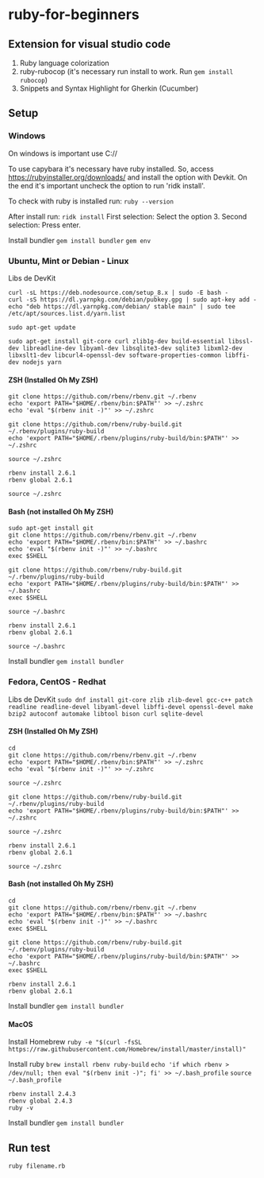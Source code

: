 # ruby-for-beginners

## Extension for visual studio code
1. Ruby language colorization
2. ruby-rubocop (it's necessary run install to work. Run ```gem install rubocop```)
3. Snippets and Syntax Highlight for Gherkin (Cucumber)

## Setup 
### Windows
On windows is important use C://

To use capybara it's necessary have ruby installed. So, access https://rubyinstaller.org/downloads/ and install the option with Devkit. On the end it's important uncheck the option to run 'ridk install'.

To check with ruby is installed run:
```ruby --version```

After install run:
```ridk install```
First selection: Select the option 3.
Second selection: Press enter.

Install bundler
```gem install bundler```
```gem env```

### Ubuntu, Mint or Debian - Linux
Libs de DevKit
```
curl -sL https://deb.nodesource.com/setup_8.x | sudo -E bash -
curl -sS https://dl.yarnpkg.com/debian/pubkey.gpg | sudo apt-key add -
echo "deb https://dl.yarnpkg.com/debian/ stable main" | sudo tee /etc/apt/sources.list.d/yarn.list

sudo apt-get update

sudo apt-get install git-core curl zlib1g-dev build-essential libssl-dev libreadline-dev libyaml-dev libsqlite3-dev sqlite3 libxml2-dev libxslt1-dev libcurl4-openssl-dev software-properties-common libffi-dev nodejs yarn
```

#### ZSH (Installed Oh My ZSH)
```
git clone https://github.com/rbenv/rbenv.git ~/.rbenv
echo 'export PATH="$HOME/.rbenv/bin:$PATH"' >> ~/.zshrc
echo 'eval "$(rbenv init -)"' >> ~/.zshrc

git clone https://github.com/rbenv/ruby-build.git ~/.rbenv/plugins/ruby-build
echo 'export PATH="$HOME/.rbenv/plugins/ruby-build/bin:$PATH"' >> ~/.zshrc

source ~/.zshrc

rbenv install 2.6.1
rbenv global 2.6.1

source ~/.zshrc
```

#### Bash (not installed Oh My ZSH)
```
sudo apt-get install git
git clone https://github.com/rbenv/rbenv.git ~/.rbenv
echo 'export PATH="$HOME/.rbenv/bin:$PATH"' >> ~/.bashrc
echo 'eval "$(rbenv init -)"' >> ~/.bashrc
exec $SHELL

git clone https://github.com/rbenv/ruby-build.git ~/.rbenv/plugins/ruby-build
echo 'export PATH="$HOME/.rbenv/plugins/ruby-build/bin:$PATH"' >> ~/.bashrc
exec $SHELL

source ~/.bashrc

rbenv install 2.6.1
rbenv global 2.6.1

source ~/.bashrc
```

Install bundler
```gem install bundler```


### Fedora, CentOS - Redhat
Libs de DevKit
```sudo dnf install git-core zlib zlib-devel gcc-c++ patch readline readline-devel libyaml-devel libffi-devel openssl-devel make bzip2 autoconf automake libtool bison curl sqlite-devel```

#### ZSH (Installed Oh My ZSH)
```
cd
git clone https://github.com/rbenv/rbenv.git ~/.rbenv
echo 'export PATH="$HOME/.rbenv/bin:$PATH"' >> ~/.zshrc
echo 'eval "$(rbenv init -)"' >> ~/.zshrc

source ~/.zshrc

git clone https://github.com/rbenv/ruby-build.git ~/.rbenv/plugins/ruby-build
echo 'export PATH="$HOME/.rbenv/plugins/ruby-build/bin:$PATH"' >> ~/.zshrc

source ~/.zshrc

rbenv install 2.6.1
rbenv global 2.6.1

source ~/.zshrc
```

#### Bash (not installed Oh My ZSH)
```
cd
git clone https://github.com/rbenv/rbenv.git ~/.rbenv
echo 'export PATH="$HOME/.rbenv/bin:$PATH"' >> ~/.bashrc
echo 'eval "$(rbenv init -)"' >> ~/.bashrc
exec $SHELL

git clone https://github.com/rbenv/ruby-build.git ~/.rbenv/plugins/ruby-build
echo 'export PATH="$HOME/.rbenv/plugins/ruby-build/bin:$PATH"' >> ~/.bashrc
exec $SHELL

rbenv install 2.6.1
rbenv global 2.6.1
```


Install bundler
```gem install bundler```


#### MacOS
Install Homebrew
```ruby -e "$(curl -fsSL https://raw.githubusercontent.com/Homebrew/install/master/install)"```

Install ruby
```brew install rbenv ruby-build```
```echo 'if which rbenv > /dev/null; then eval "$(rbenv init -)"; fi' >> ~/.bash_profile```
```source ~/.bash_profile```
```
rbenv install 2.4.3
rbenv global 2.4.3
ruby -v
```

Install bundler
```gem install bundler```

## Run test
```ruby filename.rb```